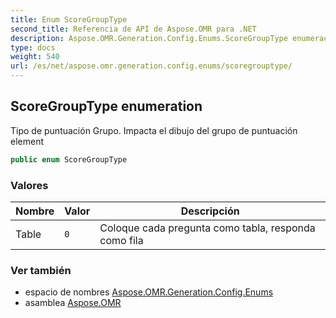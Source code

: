 ```yaml
---
title: Enum ScoreGroupType
second_title: Referencia de API de Aspose.OMR para .NET
description: Aspose.OMR.Generation.Config.Enums.ScoreGroupType enumeración. Tipo de puntuación Grupo. Impacta el dibujo del grupo de puntuación element
type: docs
weight: 540
url: /es/net/aspose.omr.generation.config.enums/scoregrouptype/
---
```

## ScoreGroupType enumeration

Tipo de puntuación Grupo. Impacta el dibujo del grupo de puntuación element

```csharp
public enum ScoreGroupType
```

### Valores

| Nombre | Valor | Descripción |
| --- | --- | --- |
| Table | `0` | Coloque cada pregunta como tabla, responda como fila |

### Ver también

* espacio de nombres [Aspose.OMR.Generation.Config.Enums](../../aspose.omr.generation.config.enums/)
* asamblea [Aspose.OMR](../../)


